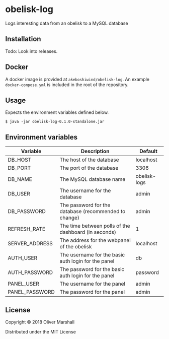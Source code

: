 # obelisk-log

Logs interesting data from an obelisk to a MySQL database

## Installation

Todo: Look into releases.

## Docker

A docker image is provided at `akeboshiwind/obelisk-log`.
An example `docker-compose.yml` is included in the root of the repository.

## Usage

Expects the environment variables defined below.

    $ java -jar obelisk-log-0.1.0-standalone.jar

## Environment variables

Variable | Description | Default
-------- | ----------- | -------
DB_HOST | The host of the database | localhost
DB_PORT | The port of the database | 3306
DB_NAME | The MySQL database name | obelisk-logs
DB_USER | The username for the database | admin
DB_PASSWORD | The password for the database (recommended to change) | admin
REFRESH_RATE | The time between polls of the dashboard (in seconds) | 1
SERVER_ADDRESS | The address for the webpanel of the obelisk | localhost
AUTH_USER | The username for the basic auth login for the panel | db
AUTH_PASSWORD | The password for the basic auth login for the panel | password
PANEL_USER | The username for the panel | admin
PANEL_PASSWORD | The password for the panel | admin

## License

Copyright © 2018 Oliver Marshall

Distributed under the MIT License
